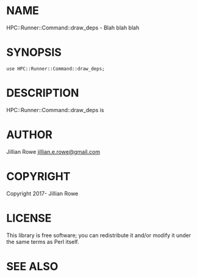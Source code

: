 # NAME

HPC::Runner::Command::draw\_deps - Blah blah blah

# SYNOPSIS

    use HPC::Runner::Command::draw_deps;

# DESCRIPTION

HPC::Runner::Command::draw\_deps is

# AUTHOR

Jillian Rowe <jillian.e.rowe@gmail.com>

# COPYRIGHT

Copyright 2017- Jillian Rowe

# LICENSE

This library is free software; you can redistribute it and/or modify
it under the same terms as Perl itself.

# SEE ALSO
